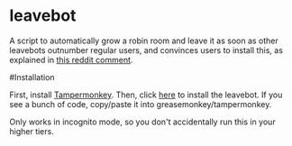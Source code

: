 # leavebot

A script to automatically grow a robin room and leave it as soon as other leavebots outnumber regular users, and convinces users to install this, as explained in [this reddit comment](https://www.reddit.com/r/robintracking/comments/4desi0/tier_15_ccandeshle/d1rf3j7).

#Installation

First, install [Tampermonkey](http://tampermonkey.net/). Then, click [here](https://raw.githubusercontent.com/joefarebrother/leavebot/master/leavebot.user.js) to install the leavebot. If you see a bunch of code, copy/paste it into greasemonkey/tampermonkey.


Only works in incognito mode, so you don't accidentally run this in your higher tiers.
